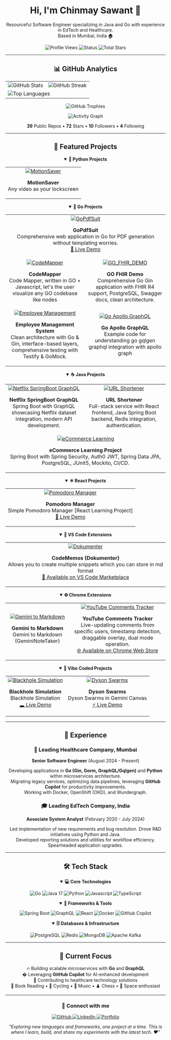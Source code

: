 <div align="center">
  <h1>Hi, I'm Chinmay Sawant 👋</h1>
  <p>Resourceful Software Engineer specializing in Java and Go with experience in EdTech and Healthcare.<br>Based in Mumbai, India 🏠</p>
  
  <p>
    <img src="https://komarev.com/ghpvc/?username=chinmay-sawant&color=blueviolet&style=flat-square&label=Profile+Views" alt="Profile Views" />
    <img src="https://img.shields.io/badge/Status-Working%20from%20home-success?style=flat-square" alt="Status" />
    <img src="https://img.shields.io/badge/Total%20Stars-72-blueviolet?style=flat-square" alt="Total Stars" />
  </p>
</div>

---

<div align="center">
  <h2>📊 GitHub Analytics</h2>
  
  <table>
    <tr>
      <td>
        <img src="https://github-readme-stats.vercel.app/api?username=chinmay-sawant&show_icons=false&theme=radical&count_private=true" alt="GitHub Stats" />
      </td>
      <td>
        <img src="https://github-readme-streak-stats.herokuapp.com/?user=chinmay-sawant&theme=radical" alt="GitHub Streak" />
      </td>
    </tr>
    <tr>
      <td colspan="2">
        <img src="https://github-readme-stats.vercel.app/api/top-langs/?username=chinmay-sawant&layout=compact&theme=radical" alt="Top Languages" />
      </td>
    </tr>
  </table>
  
  <p>
    <img src="https://github-profile-trophy.vercel.app/?username=chinmay-sawant&theme=radical&no-frame=true&no-bg=false&margin-w=4&row=1" alt="GitHub Trophies" />
  </p>
  
  <p>
    <img src="https://github-readme-activity-graph.vercel.app/graph?username=chinmay-sawant&theme=radical" alt="Activity Graph" />
  </p>
  
  <p><strong>39</strong> Public Repos • <strong>72</strong> Stars • <strong>10</strong> Followers • <strong>4</strong> Following</p>
</div>

---

<div align="center">
  <h2>🚀 Featured Projects</h2>
  
  <!-- Python Projects -->
  <details open>
    <summary><strong>🐍 Python Projects</strong></summary>
    <table>
      <tr>
        <td align="center">
          <a href="https://github.com/chinmay-sawant/MotionSaver">
            <img src="https://github-readme-stats.vercel.app/api/pin/?username=chinmay-sawant&repo=MotionSaver&theme=radical" alt="MotionSaver" />
          </a>
          <p><strong>MotionSaver</strong><br>
          Any video as your lockscreen</p>
        </td>
      </tr>
    </table>
  </details>

  <!-- Go Projects -->
  <details open>
    <summary><strong>🐹 Go Projects</strong></summary>
    <table>
     <tr> 
        <td align="center" colspan="2">
          <a href="https://github.com/chinmay-sawant/gopdfsuit">
            <img src="https://github-readme-stats.vercel.app/api/pin/?username=chinmay-sawant&repo=gopdfsuit&theme=radical" alt="GoPdfSuit" />
          </a>
          <p><strong>GoPdfSuit</strong><br>
          Comprehensive web application in Go for PDF generation without templating worries.<br>
          <a href="https://chinmay-sawant.github.io/gopdfsuit/">📄 Live Demo</a></p>
        </td>
      </tr>
      <tr>
        <td align="center">
          <a href="https://github.com/chinmay-sawant/CodeMapper">
            <img src="https://github-readme-stats.vercel.app/api/pin/?username=chinmay-sawant&repo=CodeMapper&theme=radical" alt="CodeMapper" />
          </a>
          <p><strong>CodeMapper</strong><br>
          Code Mapper, written in GO + Javascript, let's the user visualize any GO codebase like nodes</p>
        </td>
        <td align="center">
          <a href="https://github.com/chinmay-sawant/GO_FHIR_DEMO">
            <img src="https://github-readme-stats.vercel.app/api/pin/?username=chinmay-sawant&repo=GO_FHIR_DEMO&theme=radical" alt="GO_FHIR_DEMO" />
          </a>
          <p><strong>GO FHIR Demo</strong><br>
          Comprehensive Go Gin application with FHIR R4 support, PostgreSQL, Swagger docs, clean architecture.</p>
        </td>
      </tr>
      <tr>
        <td align="center">
          <a href="https://github.com/chinmay-sawant/gin-example">
            <img src="https://github-readme-stats.vercel.app/api/pin/?username=chinmay-sawant&repo=gin-example&theme=radical" alt="Employee Management" />
          </a>
          <p><strong>Employee Management System</strong><br>
          Clean architecture with Go & Gin, interface-based layers, comprehensive testing with Testify & GoMock.</p>
        </td>
        <td align="center">
          <a href="https://github.com/chinmay-sawant/Go-Apollo-Graphql-Example">
            <img src="https://github-readme-stats.vercel.app/api/pin/?username=chinmay-sawant&repo=Go-Apollo-Graphql-Example&theme=radical" alt="Go Apollo GraphQL" />
          </a>
          <p><strong>Go Apollo GraphQL</strong><br>
          Example code for understanding go gqlgen graphql integration with apollo graph</p>
        </td>
      </tr>
    </table>
  </details>

  <!-- Java Projects -->
  <details open>
    <summary><strong>☕ Java Projects</strong></summary>
    <table>
      <tr>
        <td align="center">
          <a href="https://github.com/chinmay-sawant/Netflix-SpringBoot-Graphql">
            <img src="https://github-readme-stats.vercel.app/api/pin/?username=chinmay-sawant&repo=Netflix-SpringBoot-Graphql&theme=radical" alt="Netflix SpringBoot GraphQL" />
          </a>
          <p><strong>Netflix SpringBoot GraphQL</strong><br>
          Spring Boot with GraphQL showcasing Netflix dataset integration, modern API development.</p>
        </td>
        <td align="center">
          <a href="https://github.com/chinmay-sawant/URLShortener">
            <img src="https://github-readme-stats.vercel.app/api/pin/?username=chinmay-sawant&repo=URLShortener&theme=radical" alt="URL Shortener" />
          </a>
          <p><strong>URL Shortener</strong><br>
          Full-stack service with React frontend, Java Spring Boot backend, Redis integration, authentication.</p>
        </td>
      </tr>
      <tr>
        <td align="center" colspan="2">
          <a href="https://github.com/chinmay-sawant/e-Commerce">
            <img src="https://github-readme-stats.vercel.app/api/pin/?username=chinmay-sawant&repo=e-Commerce&theme=radical" alt="eCommerce Learning" />
          </a>
          <p><strong>eCommerce Learning Project</strong><br>
          Spring Boot with Spring Security, Auth0 JWT, Spring Data JPA, PostgreSQL, JUnit5, Mockito, CI/CD.</p>
        </td>
      </tr>
    </table>
  </details>

  <!-- React Projects -->
  <details open>
    <summary><strong>⚛️ React Projects</strong></summary>
    <table>
      <tr>
        <td align="center">
          <a href="https://github.com/chinmay-sawant/Pomodoro-Manager">
            <img src="https://github-readme-stats.vercel.app/api/pin/?username=chinmay-sawant&repo=Pomodoro-Manager&theme=radical" alt="Pomodoro Manager" />
          </a>
          <p><strong>Pomodoro Manager</strong><br>
          Simple Pomodoro Manager [React Learning Project]<br>
          <a href="https://chinmay-sawant.github.io/Pomodoro-Manager/">🍅 Live Demo</a></p>
        </td>
      </tr>
    </table>
  </details>

  <!-- VS Code Extensions -->
  <details open>
    <summary><strong>🔧 VS Code Extensions</strong></summary>
    <table>
      <tr>
        <td align="center">
          <a href="https://github.com/chinmay-sawant/Dokumenter">
            <img src="https://github-readme-stats.vercel.app/api/pin/?username=chinmay-sawant&repo=Dokumenter&theme=radical" alt="Dokumenter" />
          </a>
          <p><strong>CodeMemos (Dokumenter)</strong><br>
          Allows you to create multiple snippets which you can store in md format<br>
          <a href="https://marketplace.visualstudio.com/items?itemName=chinmay-sawant.code-snippet-collector">📝 Available on VS Code Marketplace</a></p>
        </td>
      </tr>
    </table>
  </details>

  <!-- Chrome Extensions -->
  <details open>
    <summary><strong>🌐 Chrome Extensions</strong></summary>
    <table>
      <tr>
        <td align="center">
          <a href="https://github.com/chinmay-sawant/gemini-to-markdown">
            <img src="https://github-readme-stats.vercel.app/api/pin/?username=chinmay-sawant&repo=gemini-to-markdown&theme=radical" alt="Gemini to Markdown" />
          </a>
          <p><strong>Gemini to Markdown</strong><br>
          Gemini to Markdown (GeminiNoteTaker)</p>
        </td>
        <td align="center">
          <a href="https://github.com/chinmay-sawant/YoutubeCommentsTracker">
            <img src="https://github-readme-stats.vercel.app/api/pin/?username=chinmay-sawant&repo=YoutubeCommentsTracker&theme=radical" alt="YouTube Comments Tracker" />
          </a>
          <p><strong>YouTube Comments Tracker</strong><br>
          Live-updating comments from specific users, timestamp detection, draggable overlay, dual mode operation.<br>
          <a href="https://chromewebstore.google.com/detail/monlejnbfmbmokaeopljdejmldiinpmb?utm_source=item-share-cb">🌐 Available on Chrome Web Store</a></p>
        </td>
      </tr>
    </table>
  </details>

  <!-- Vibe Coded Projects -->
  <details open>
    <summary><strong>🎨 Vibe Coded Projects</strong></summary>
    <table>
      <tr>
        <td align="center">
          <a href="https://github.com/chinmay-sawant/Blackhole_Simulation">
            <img src="https://github-readme-stats.vercel.app/api/pin/?username=chinmay-sawant&repo=Blackhole_Simulation&theme=radical" alt="Blackhole Simulation" />
          </a>
          <p><strong>Blackhole Simulation</strong><br>
          Blackhole Simulation<br>
          <a href="https://chinmay-sawant.github.io/Blackhole_Simulation/">🕳️ Live Demo</a></p>
        </td>
        <td align="center">
          <a href="https://github.com/chinmay-sawant/Dyson_Swarms">
            <img src="https://github-readme-stats.vercel.app/api/pin/?username=chinmay-sawant&repo=Dyson_Swarms&theme=radical" alt="Dyson Swarms" />
          </a>
          <p><strong>Dyson Swarms</strong><br>
          Dyson Swarms in Gemini Canvas<br>
          <a href="https://chinmay-sawant.github.io/Dyson_Swarms/">⚡ Live Demo</a></p>
        </td>
      </tr>
    </table>
  </details>
</div>

---

<div align="center">
  <h2>💼 Experience</h2>
  
  <h3>🏥 Leading Healthcare Company, Mumbai</h3>
  <p><strong>Senior Software Engineer</strong> (August 2024 - Present)</p>
  <p>
    Developing applications in <strong>Go (Gin, Gorm, GraphQL/Gqlgen)</strong> and <strong>Python</strong> within microservices architecture.<br>
    Migrating legacy services, optimizing data pipelines, leveraging <strong>GitHub Copilot</strong> for productivity improvements.<br>
    Working with Docker, OpenShift (OKD), and Wundergraph.
  </p>

  <h3>🎓 Leading EdTech Company, India</h3>
  <p><strong>Associate System Analyst</strong> (February 2020 - July 2024)</p>
  <p>
    Led implementation of new requirements and bug resolution. Drove R&D initiatives using Python and Java.<br>
    Developed reporting solutions and utilities for workflow efficiency. Spearheaded application upgrades.
  </p>
</div>

---

<div align="center">
  <h2>🛠️ Tech Stack</h2>
  
  <details open>
    <summary><strong>💻 Core Technologies</strong></summary>
    <p>
      <img src="https://img.shields.io/badge/Go-00ADD8?style=for-the-badge&logo=go&logoColor=white" alt="Go" />
      <img src="https://img.shields.io/badge/Java%2017-007396?style=for-the-badge&logo=java&logoColor=white" alt="Java 17" />
      <img src="https://img.shields.io/badge/Python-3776AB?style=for-the-badge&logo=python&logoColor=white" alt="Python" />
      <img src="https://img.shields.io/badge/JavaScript-F7DF1E?style=for-the-badge&logo=javascript&logoColor=black" alt="Javascript" />
      <img src="https://img.shields.io/badge/TypeScript-007ACC?style=for-the-badge&logo=typescript&logoColor=white" alt="TypeScript" />
    </p>
  </details>
  
  <details open>
    <summary><strong>🔧 Frameworks & Tools</strong></summary>
    <p>
      <img src="https://img.shields.io/badge/Spring%20Boot-66BB6A?style=for-the-badge&logo=spring&logoColor=white" alt="Spring Boot" />
      <img src="https://img.shields.io/badge/GraphQL-E10098?style=for-the-badge&logo=graphql&logoColor=white" alt="GraphQL" />
      <img src="https://img.shields.io/badge/React-61DAFB?style=for-the-badge&logo=react&logoColor=black" alt="React" />
      <img src="https://img.shields.io/badge/Docker-2496ED?style=for-the-badge&logo=docker&logoColor=white" alt="Docker" />
      <img src="https://img.shields.io/badge/GitHub%20Copilot-06CD6D?style=for-the-badge&logo=github-copilot&logoColor=white" alt="GitHub Copilot" />
    </p>
  </details>
  
  <details open>
    <summary><strong>🗄️ Databases & Infrastructure</strong></summary>
    <p>
      <img src="https://img.shields.io/badge/PostgreSQL-4169E1?style=for-the-badge&logo=postgresql&logoColor=white" alt="PostgreSQL" />
      <img src="https://img.shields.io/badge/Redis-DC382D?style=for-the-badge&logo=redis&logoColor=white" alt="Redis" />
      <img src="https://img.shields.io/badge/MongoDB-47A248?style=for-the-badge&logo=mongodb&logoColor=white" alt="MongoDB" />
      <img src="https://img.shields.io/badge/Apache%20Kafka-231F20?style=for-the-badge&logo=apache-kafka&logoColor=white" alt="Apache Kafka" />
    </p>
  </details>
</div>

---

<div align="center">
  <h2>🎯 Current Focus</h2>
  <p>
    🔥 Building scalable microservices with <strong>Go</strong> and <strong>GraphQL</strong><br>
    � Leveraging <strong>GitHub Copilot</strong> for AI-enhanced development<br>
    🏥 Contributing to healthcare technology solutions<br>
    📖 Book Reading • 🚴 Cycling • 🎵 Music • ♟️ Chess • 🌌 Space enthusiast
  </p>
</div>

---

<div align="center">
  <h3>🔗 Connect with me</h3>
  <p>
    <a href="https://github.com/chinmay-sawant" target="_blank">
      <img src="https://img.shields.io/badge/GitHub-100000?style=for-the-badge&logo=github&logoColor=white" alt="GitHub"/>
    </a>
    <a href="https://www.linkedin.com/in/06" target="_blank">
      <img src="https://img.shields.io/badge/LinkedIn-0077B5?style=for-the-badge&logo=linkedin&logoColor=white" alt="LinkedIn"/>
    </a>
    <a href="https://chinmay-sawant.github.io/" target="_blank">
      <img src="https://img.shields.io/badge/Portfolio-FF5722?style=for-the-badge&logo=web&logoColor=white" alt="Portfolio"/>
    </a>
  </p>
  
  <p><em>"Exploring new languages and frameworks, one project at a time. This is where I learn, build, and share my experiments with the latest tech. ❤️"</em></p>
</div>

